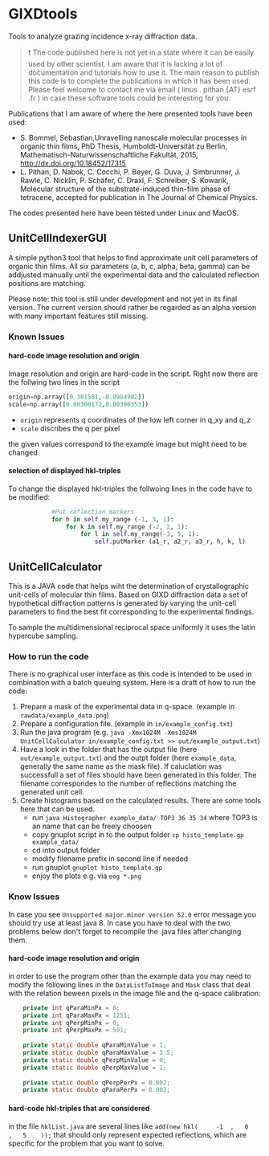 # GIXDtools
Tools to analyze grazing incidence x-ray diffraction data.

> :exclamation: The code published here is not yet in a state where it can be easily used by other scientist. I am aware that it is lacking a lot of documentation and tutorials how to use it. The main reason to publish this code is to complete the publications in which it has been used. Please feel welcome to contact me via email ( linus . pithan {AT} esrf .fr ) in case these software tools could be interesting for you. 

Publications that I am aware of where the here presented tools have been used:

* S. Bommel, Sebastian,Unravelling nanoscale molecular processes in organic thin films, PhD Thesis, Humboldt-Universität zu Berlin, Mathematisch-Naturwissenschaftliche Fakultät, 2015, http://dx.doi.org/10.18452/17315
* L. Pithan, D. Nabok, C. Cocchi, P. Beyer, G. Duva, J. Simbrunner, J. Rawle, C. Nicklin, P. Schäfer, C. Draxl,	F. Schreiber, S. Kowarik, Molecular structure of the substrate-induced thin-film phase of tetracene, accepted for publication in The Journal of Chemical Physics.


The codes presented here have been tested under Linux and MacOS.

## UnitCellIndexerGUI
A simple python3 tool that helps to find approximate unit cell parameters of organic thin films. All six parameters (a, b, c, alpha, beta, gamma) can be addjusted manually until the experimental data and the calculated reflection positions are matching.

Please note: this tool is still under development and not yet in its final version. The current version should rather be regarded as an alpha version with many important features still missing.

### Known Issues

#### hard-code image resolution and origin
Image resolution and origin are hard-code in the script. Right now there are the follwing two lines in the script
```python
origin=np.array([0.301501,-0.0984982])
scale=np.array([0.00300172,0.00300353])
```
* `origin` represents q coordinates of the low left corner in q_xy and q_z
* `scale` discribes the q per pixel

the given values correspond to the example image but might need to be changed.

#### selection of displayed hkl-triples
To change the displayed hkl-triples the follwoing lines in the code have to be modified:
```python
            #Put reflection markers          
            for h in self.my_range (-1, 3, 1):
                for k in self.my_range (-2, 2, 1):
                    for l in self.my_range(-3, 5, 1):
                        self.putMarker (a1_r, a2_r, a3_r, h, k, l)
```

## UnitCellCalculator
This is a JAVA code that helps wiht the determination of crystallographic unit-cells of molecular thin films. Based on GIXD diffraction data a set of hypothetical diffraction patterns is generated by varying the unit-cell parameters to find the best fit corresponding to the experimental findings.

To sample the multidimensional reciprocal space uniformly it uses the latin hypercube sampling.

### How to run the code
There is no graphical user interface as this code is intended to be used in combination with a batch queuing system. Here is a draft of how to run the code:
1. Prepare a mask of the experimental data in q-space. (example in `rawdata/example_data.png`) 
2. Prepare a configuration file. (example in `in/example_config.txt`)
3. Run the java program (e.g. `java -Xmx1024M -Xms1024M UnitCellCalculator in/example_config.txt >> out/example_output.txt`)
4. Have a look in the folder that has the output file (here `out/example_output.txt`) and the outpt folder (here `example_data`, generally the same name as the mask file). If caluclation was successfull a set of files should have been generated in this folder. The filename correspondes to the number of reflections matching the generated unit cell.
5. Create histograms based on the calculated results. There are some tools here that can be used.
   - run `java Histographer example_data/ TOP3 36 35 34` where TOP3 is an name that can be freely choosen
   - copy gnuplot script in to the output folder `cp histo_template.gp example_data/`
   - cd into output folder
   - modify filename prefix in second line if needed
   - run gnuplot `gnuplot histo_template.gp`
   - enjoy the plots e.g. via `eog *.png`

### Know Issues
In case you see `Unsupported major.minor version 52.0` error message you should try use at least java 8. In case you have to deal with the two problems below don't forget to recompile the .java files after changing them.

#### hard-code image resolution and origin
in order to use the program other than the example data you may need to modify the following lines in the `DataListToImage` and `Mask` class that deal with the relation beween pixels in the image file and the q-space calibration:
```java
    private int qParaMinPx = 0;
    private int qParaMaxPx = 1251;
    private int qPerpMinPx = 0;
    private int qPerpMaxPx = 501;
    
    private static double qParaMinValue = 1;
    private static double qParaMaxValue = 3.5;
    private static double qPerpMinValue = 0;
    private static double qPerpMaxValue = 1;
    
    private static double qPerpPerPx = 0.002;
    private static double qParaPerPx = 0.002;
```

#### hard-code hkl-triples that are considered
in the file `hklList.java` are several lines like `add(new hkl(  	-1	,	0	,	5	 ));` that should only represent expected reflections, which are specific for the problem that you want to solve.

